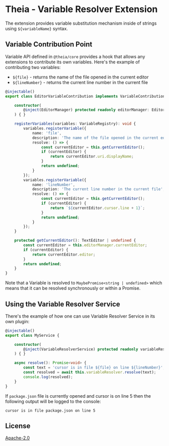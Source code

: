 # Theia - Variable Resolver Extension

The extension provides variable substitution mechanism inside of strings using `${variableName}` syntax.

## Variable Contribution Point
Variable API defined in `@theia/core` provides a hook that allows any extensions to contribute its own variables.
Here's the example of contributing two variables:
- `${file}` - returns the name of the file opened in the current editor
- `${lineNumber}` - returns the current line number in the current file

```typescript
@injectable()
export class EditorVariableContribution implements VariableContribution {

    constructor(
        @inject(EditorManager) protected readonly editorManager: EditorManager
    ) { }

    registerVariables(variables: VariableRegistry): void {
        variables.registerVariable({
            name: 'file',
            description: 'The name of the file opened in the current editor',
            resolve: () => {
                const currentEditor = this.getCurrentEditor();
                if (currentEditor) {
                    return currentEditor.uri.displayName;
                }
                return undefined;
            }
        });
        variables.registerVariable({
            name: 'lineNumber',
            description: 'The current line number in the current file',
            resolve: () => {
                const currentEditor = this.getCurrentEditor();
                if (currentEditor) {
                    return `${currentEditor.cursor.line + 1}`;
                }
                return undefined;
            }
        });
    }

    protected getCurrentEditor(): TextEditor | undefined {
        const currentEditor = this.editorManager.currentEditor;
        if (currentEditor) {
            return currentEditor.editor;
        }
        return undefined;
    }
}
```

Note that a Variable is resolved to `MaybePromise<string | undefined>` which means that it can be resolved synchronously or within a Promise.

## Using the Variable Resolver Service

There's the example of how one can use Variable Resolver Service in its own plugin:
```typescript
@injectable()
export class MyService {

    constructor(
        @inject(VariableResolverService) protected readonly variableResolver: VariableResolverService
    ) { }

    async resolve(): Promise<void> {
        const text = 'cursor is in file ${file} on line ${lineNumber}';
        const resolved = await this.variableResolver.resolve(text);
        console.log(resolved);
    }
}
```

If `package.json` file is currently opened and cursor is on line 5 then the following output will be logged to the console:
```
cursor is in file package.json on line 5
```

## License
[Apache-2.0](https://github.com/theia-ide/theia/blob/master/LICENSE)
